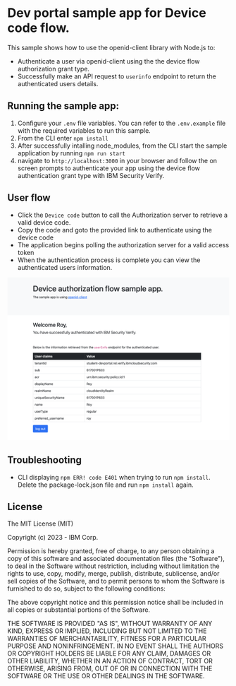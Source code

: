 # Dev portal sample app for Device code flow.

This sample shows how to use the openid-client library with Node.js to:
- Authenticate a user via openid-client using the the device flow authorization grant type.
- Successfully make an API request to `userinfo` endpoint to return the authenticated users details.

## Running the sample app:
1. Configure your `.env` file variables. You can refer to the `.env.example` file with the required variables to run this sample.
3. From the CLI enter `npm install`
4. After successfully intalling node_modules, from the CLI start the sample application by running `npm run start`
4. navigate to `http://localhost:3000` in your browser and follow the on screen prompts to authenticate your app using the device flow authentication grant type with IBM Security Verify.

## User flow
- Click the `Device code` button to call the Authorization server to retrieve a valid device code.
- Copy the code and goto the provided link to authenticate using the device code
- The application begins polling the authorization server for a valid access token
- When the authentication process is complete you can view the authenticated users information.

![screenshot](screenshot.png)

## Troubleshooting
- CLI displaying `npm ERR! code E401` when trying to run `npm install`. Delete the package-lock.json file and run `npm install` again.


## License

The MIT License (MIT)

Copyright (c) 2023 - IBM Corp.

Permission is hereby granted, free of charge, to any person obtaining a copy of this software and associated documentation files (the "Software"), to deal in the Software without restriction, including without limitation the rights to use, copy, modify, merge, publish, distribute, sublicense, and/or sell copies of the Software, and to permit persons to whom the Software is furnished to do so, subject to the following conditions:

The above copyright notice and this permission notice shall be included in all copies or substantial portions of the Software.

THE SOFTWARE IS PROVIDED "AS IS", WITHOUT WARRANTY OF ANY KIND, EXPRESS OR IMPLIED, INCLUDING BUT NOT LIMITED TO THE WARRANTIES OF MERCHANTABILITY, FITNESS FOR A PARTICULAR PURPOSE AND NONINFRINGEMENT. IN NO EVENT SHALL THE AUTHORS OR COPYRIGHT HOLDERS BE LIABLE FOR ANY CLAIM, DAMAGES OR OTHER LIABILITY, WHETHER IN AN ACTION OF CONTRACT, TORT OR OTHERWISE, ARISING FROM, OUT OF OR IN CONNECTION WITH THE SOFTWARE OR THE USE OR OTHER DEALINGS IN THE SOFTWARE.